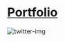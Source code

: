 # [Portfolio](https://siemensubbaiah.ml)
![twitter-img](https://user-images.githubusercontent.com/62604902/110790361-f6aa6700-8296-11eb-8b9e-7a89699c207a.png)
